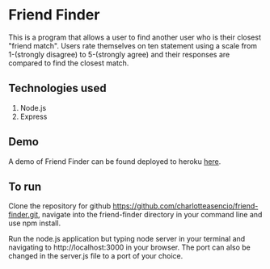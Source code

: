 # Friend Finder

This is a program that allows a user to find another user who is their closest "friend match". Users rate themselves on ten statement using a scale from 1-(strongly disagree) to 5-(strongly agree) and their responses are compared to find the closest match. 

## Technologies used
1. Node.js
1. Express

## Demo

A demo of Friend Finder can be found deployed to heroku [here](https://hidden-beyond-12623.herokuapp.com/). 

## To run 

Clone the repository for github https://github.com/charlotteasencio/friend-finder.git, navigate into the friend-finder directory in your command line and use npm install. 

Run the node.js application but typing node server in your terminal and navigating to http://localhost:3000 in your browser. The port can also be changed in the server.js file to a port of your choice. 